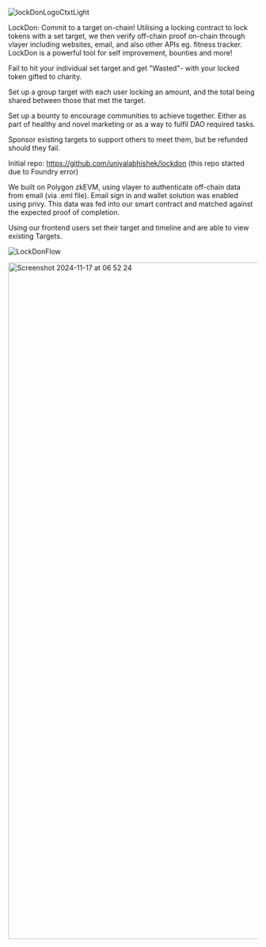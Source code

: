 ![lockDonLogoCtxtLight](https://github.com/user-attachments/assets/f1b688c7-e272-4231-bf56-9d7cb391b01d)

LockDon: Commit to a target on-chain! Utilising a locking contract to lock tokens with a set target, we then verify off-chain proof on-chain through vlayer including websites, email, and also other APIs eg. fitness tracker. LockDon is a powerful tool for self improvement, bounties and more! 

Fail to hit your individual set target and get "Wasted"- with your locked token gifted to charity.

Set up a group target with each user locking an amount, and the total being shared between those that met the target.

Set up a bounty to encourage communities to achieve together. Either as part of healthy and novel marketing or as a way to fulfil DAO required tasks.

Sponsor existing targets to support others to meet them, but be refunded should they fail. 

Initial repo: https://github.com/uniyalabhishek/lockdon  (this repo started due to Foundry error)

We built on Polygon zkEVM, using vlayer to authenticate off-chain data from email (via .eml file).
Email sign in and wallet solution was enabled using privy. This data was fed into our smart contract and matched against the expected proof of completion. 

Using our frontend users set their target and timeline and are able to view existing Targets.

![LockDonFlow](https://github.com/user-attachments/assets/282793a5-ec8d-44bc-97e4-6209791aa199)

<img width="1366" alt="Screenshot 2024-11-17 at 06 52 24" src="https://github.com/user-attachments/assets/5c656013-5274-4bfa-b8e0-a223bf7ea14d">
